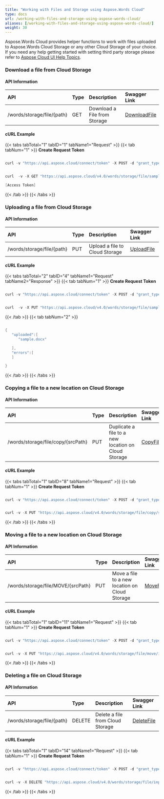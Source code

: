```yaml
---
title: "Working with Files and Storage using Aspose.Words Cloud"
type: docs
url: /working-with-files-and-storage-using-aspose-words-cloud/
aliases: [/working-with-files-and-storage-using-aspose-words-cloud/]
weight: 30
---
```


Aspose.Words Cloud provides helper functions to work with files uploaded to Aspose.Words Cloud Storage or any other Cloud Storage of your choice. If you need any help getting started with setting third party storage please refer to [Aspose Cloud UI Help Topics](https://docs.aspose.cloud/display/totalcloud/Aspose+Cloud+UI+Help+Topics).

### Download a file from Cloud Storage

#### API Information

|API|Type|Description|Swagger Link|
| :- | :- | :- | :- |
|/words/storage/file/{path}|GET|Download a File from Storage|[DownloadFile](https://apireference.aspose.cloud/words/#/File/DownloadFile)|

#### cURL Example

{{< tabs tabTotal="1" tabID="1" tabName1="Request" >}}
{{< tab tabNum="1" >}}
**Create Request Token**

```java

curl -v "https://api.aspose.cloud/connect/token" -X POST -d "grant_type=client_credentials&client_id=[]&client_secret=[]" -H "Content-Type: application/x-www-form-urlencoded" -H "Accept: application/json"

```

```java

curl  -v -X GET "https://api.aspose.cloud/v4.0/words/storage/file/sample.docx" -H "Content-Type: application/json" -H "Authorization: Bearer 

[Access Token]

```

{{< /tab >}}
{{< /tabs >}}
### Uploading a file from Cloud Storage

#### API Information

|API|Type|Description|Swagger Link|
| :- | :- | :- | :- |
|/words/storage/file/{path}|PUT|Upload a file to Cloud Storage|[UploadFile](https://apireference.aspose.cloud/words/#/File/UploadFile)|

#### cURL Example

{{< tabs tabTotal="2" tabID="4" tabName1="Request" tabName2="Response" >}}
{{< tab tabNum="1" >}}
**Create Request Token**

```java

curl -v "https://api.aspose.cloud/connect/token" -X POST -d "grant_type=client_credentials&client_id=[]&client_secret=[]" -H "Content-Type: application/x-www-form-urlencoded" -H "Accept: application/json"

```

```java

curl  -v -X PUT "https://api.aspose.cloud/v4.0/words/storage/file/sample.docx" -H "Content-Type:application/octet-stream" -H "Authorization: Bearer [Access Token]

```

{{< /tab >}}
{{< tab tabNum="2" >}}
```java

{
   "uploaded":[
      "sample.docx"

   ],
   "errors":[
   ]

}
```

{{< /tab >}}
{{< /tabs >}}
### Copying a file to a new location on Cloud Storage

#### API Information

|API|Type|Description|Swagger Link|
| :- | :- | :- | :- |
|/words/storage/file/copy/{srcPath}|PUT|Duplicate a file to a new location on Cloud Storage|[CopyFile](https://apireference.aspose.cloud/words/#/File/CopyFile)|

#### cURL Example

{{< tabs tabTotal="1" tabID="8" tabName1="Request" >}}
{{< tab tabNum="1" >}}
**Create Request Token**

```java

curl -v "https://api.aspose.cloud/connect/token" -X POST -d "grant_type=client_credentials&client_id=[]&client_secret=[]" -H "Content-Type: application/x-www-form-urlencoded" -H "Accept: application/json"

```

```java

curl -v -X PUT "https://api.aspose.cloud/v4.0/words/storage/file/copy/sample.docx/%2F?destPath=MyFolder" -H "Content-Type:application/json" -H "Authorization: Bearer [Access Token]

```

{{< /tab >}}
{{< /tabs >}}
### Moving a file to a new location on Cloud Storage

#### API Information

|API|Type|Description|Swagger Link|
| :- | :- | :- | :- |
|/words/storage/file/MOVE/{srcPath}|PUT|Move a file to a new location on Cloud Storage|[MoveFile](https://apireference.aspose.cloud/words/#/File/MoveFile)|

#### cURL Example

{{< tabs tabTotal="1" tabID="11" tabName1="Request" >}}
{{< tab tabNum="1" >}}
**Create Request Token**

```java

curl -v "https://api.aspose.cloud/connect/token" -X POST -d "grant_type=client_credentials&client_id=[]&client_secret=[]" -H "Content-Type: application/x-www-form-urlencoded" -H "Accept: application/json"

```

```java

curl -v -X PUT "https://api.aspose.cloud/v4.0/words/storage/file/move/input.docx/%2F?destPath=MyFolder" -H "Content-Type:application/json" -H "Authorization: Bearer [Access Token]

```

{{< /tab >}}
{{< /tabs >}}
### Deleting a file on Cloud Storage

#### API Information

|API|Type|Description|Swagger Link|
| :- | :- | :- | :- |
|/words/storage/file/{path}|DELETE|Delete a file from Cloud Storage|[DeleteFile](https://apireference.aspose.cloud/words/#/File/DeleteFile)|

#### cURL Example

{{< tabs tabTotal="1" tabID="14" tabName1="Request" >}}
{{< tab tabNum="1" >}}
**Create Request Token**

```java

curl -v "https://api.aspose.cloud/connect/token" -X POST -d "grant_type=client_credentials&client_id=[]&client_secret=[]" -H "Content-Type: application/x-www-form-urlencoded" -H "Accept: application/json"

```

```java

curl -v -X DELETE "https://api.aspose.cloud/v4.0/words/storage/file/input.docx" -H "Content-Type:application/json" -H "Authorization: Bearer [Access Token]

```

{{< /tab >}}
{{< /tabs >}}
